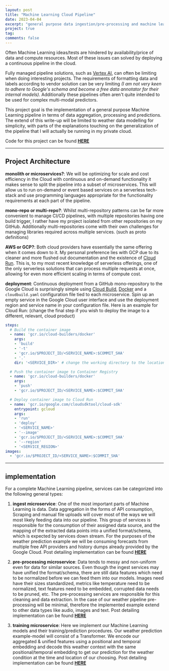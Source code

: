 ```yaml
---
layout: post
title: "Machine Learning Cloud Pipeline"
date: 2023-04-04
excerpt: "general purpose data ingestion/pre-processing and machine learning cloud pipeline"
project: true
tag:
comments: false
---
```


Often Machine Learning ideas/tests are hindered by availability/price of data and compute resources. Most of these issues can solved by deploying a continuous pipeline in the cloud.

Fully managed pipeline solutions, such as [Vertex AI](https://cloud.google.com/vertex-ai), can often be limiting when doing interesting projects. The requirements of formatting data and labels according to vendor solution can be very limiting *(I am not very keen to adhere to Google's schema and become a free data annotator for their internal models)*. Additionally these pipelines often aren't quite intended to be used for complex multi-modal predictors.

This project goal is the implementation of a general purpose Machine Learning pipeline in terms of data aggregation, processing and predictions. The extend of this write-up will be limited to weather data modelling for simplicity, with parts of the explanations touching on the generalization of the pipeline that I will actually be running in my private cloud.

Code for this project can be found **[HERE](https://github.com/TheDiscoMole/example-pipe)**

------------------------------------------------------------------

## Project Architecture

**monolith or microservices?**: We will be optimizing for scale and cost efficiency in the Cloud with continuous and on-demand functionality it makes sense to split the pipeline into a subset of microservices. This will allow us to run on-demand or event based services on a serverless tech-stack and use programming languages appropriate for the functionality requirements at each part of the pipeline.

**mono-repo or multi-repo?**: Whilst multi-repository patterns can be far more convenient to manage CI/CD pipelines, with multiple repositories having one build trigger, I rather have my project isolated from other repositories on my GitHub. Additionally multi-repositories come with their own challenges for managing libraries required across multiple services. (such as proto definitions)

**AWS or GCP?**: Both cloud providers have essentially the same offering when it comes down to it. My personal preference lies with GCP due to its cleaner and more flushed out documentation and the existence of [Cloud Run](https://cloud.google.com/run). This is, to my most recent knowledge of serverless offerings, one of the only serverless solutions that can process multiple requests at once, allowing for even more efficient scaling in terms of compute cost.

**deployment**: Continuous deployment from a GitHub mono-repository to the Google Cloud is surprisingly simple using [Cloud Build](https://cloud.google.com/build), [Docker](https://www.docker.com/) and a `cloudbuild.yaml` configuration file tied to each microservice. Spin up an empty service in the Google Cloud user interface and use the deployment region and service name in your configuration file. Here is an example for Cloud Run: (change the final step if you wish to deploy the image to a different, relevant, cloud product)

```yaml
steps:
  # Build the container image
  - name: 'gcr.io/cloud-builders/docker'
    args:
    - 'build'
    - '-t'
    - 'gcr.io/$PROJECT_ID/<SERVICE_NAME>:$COMMIT_SHA'
    - '.'
    dir: '<SERVICE_DIR>' # change the working directory to the location of the microservice

  # Push the container image to Container Registry
  - name: 'gcr.io/cloud-builders/docker'
    args:
    - 'push'
    - 'gcr.io/$PROJECT_ID/<SERVICE_NAME>:$COMMIT_SHA'

  # Deploy container image to Cloud Run
  - name: 'gcr.io/google.com/cloudsdktool/cloud-sdk'
    entrypoint: gcloud
    args:
    - 'run'
    - 'deploy'
    - '<SERVICE_NAME>'
    - '--image'
    - 'gcr.io/$PROJECT_ID/<SERVICE_NAME>:$COMMIT_SHA'
    - '--region'
    - '<SERVICE_REGION>'
images:
  - 'gcr.io/$PROJECT_ID/<SERVICE_NAME>:$COMMIT_SHA'
```

------------------------------------------------------------------

## implementation

For a complete Machine Learning pipeline, services can be categorized into the following general types:

1. **ingest microservice**: One of the most important parts of Machine Learning is data. Data aggregation in the forms of API consumption, Scraping and manual file uploads will cover most of the ways we will most likely feeding data into our pipeline. This group of services is responsible for the consumption of their assigned data source, and the mapping of the extracted data points into a unified format/schema, which is expected by services down stream. For the purposes of the weather prediction example we will be consuming forecasts from multiple free API providers and history dumps already provided by the Google Cloud. Post detailing implementation can be found **[HERE](https://thediscomole.github.io/portfolio/data-ingest-microservice/)**

2. **pre-processing microservice**: Data tends to messy and non-uniform even for data for similar sources. Even though the ingest services may have unified the format/schema, there are still data features which need to be normalized before we can feed them into our models. Images need have their sizes standardized, metrics like temperature need to be normalized, text features need to be embedded, corrupted data needs to be pruned, etc. The pre-processing services are responsible for this cleaning and data extraction. In the case of our weather pipeline pre-processing will be minimal, therefore the implemented example extend to other data types like audio, images and text. Post detailing implementation can be found **[HERE](https://thediscomole.github.io/portfolio/data-preprocessing-microservice/)**

3. **training microservice**: Here we implement our Machine Learning models and their training/prediction procedures. Our weather prediction example-model will consist of a Transformer. We encode our aggregated & unified features using a positional and temporal embedding and decode this weather context with the same positional/temporal embedding to get our prediction for the weather condition at the time and location of our choosing. Post detailing implementation can be found **[HERE](https://thediscomole.github.io/portfolio/training-microservice/)**
